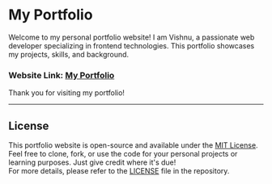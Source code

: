# My Portfolio

Welcome to my personal portfolio website! I am Vishnu, a passionate web developer specializing in frontend technologies. This portfolio showcases my projects, skills, and background.

### Website Link: [My Portfolio](https://myportfolio-beryl-psi-57.vercel.app)
Thank you for visiting my portfolio!

---

## License

This portfolio website is open-source and available under the [MIT License](LICENSE). <br/> 
Feel free to clone, fork, or use the code for your personal projects or learning purposes. Just give credit where it's due! <br/>
For more details, please refer to the [LICENSE](LICENSE) file in the repository.
